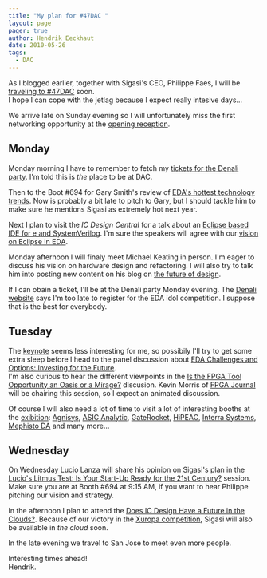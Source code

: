 ```yaml
---
title: "My plan for #47DAC "
layout: page 
pager: true
author: Hendrik Eeckhaut
date: 2010-05-26
tags: 
  - DAC
---
```

<div class="content">
<p>As I blogged earlier, together with Sigasi's CEO, Philippe Faes, I will be <a href="/content/sigasi-going-47dac">traveling to #47DAC</a> soon.<br/>I hope I can cope with the jetlag because I expect really intesive days...</p><p>We arrive late on Sunday evening so I will unfortunately miss the first networking opportunity at the <a href="http://www2.dac.com/kick_off+reception.aspx" class="elf-external elf-icon">opening reception</a>.</p><h2>Monday</h2><p>Monday morning I have to remember to fetch my <a href="http://www.denali.com/wordpress/index.php/dmr/2010/05/18/party-on-at-dac-says-denali" class="elf-external elf-icon">tickets for the Denali party</a>. I'm told this is <em>the</em> place to be at DAC.</p><p>Then to the Boot #694 for Gary Smith's review of <a href="http://www2.dac.com/panels.aspx?event=97&amp;topic=13" class="elf-external elf-icon">EDA's hottest technology trends</a>. Now is probably a bit late to pitch to Gary, but I should tackle him to make sure he mentions Sigasi as extremely hot next year. </p><p>Next I plan to visit the <em>IC Design Central</em> for a talk about an <a href="http://www2.dac.com/ic+design+central.aspx?event=87&amp;topic=10" class="elf-external elf-icon">Eclipse based IDE for e and SystemVerilog</a>. I'm sure the speakers will agree with our <a href="http://www.sigasi.com/content/why-hardware-designers-should-switch-eclipse">vision on Eclipse in EDA</a>.</p><p>Monday afternoon I will finaly meet Michael Keating in person. I'm eager to discuss his vision on hardware design and refactoring. I will also try to talk him into posting new content on his blog on <a href="http://synopsysoc.org/futureofdesign/" class="elf-external elf-icon">the future of design</a>.</p><p>If I can obain a ticket, I'll be at the Denali party Monday evening. The <a href="https://www.denali.com/en/events/register/eda_idol.jsp" class="elf-external elf-icon">Denali website</a> says I'm too late to register for the EDA idol competition. I suppose that is the best for everybody.</p><h2>Tuesday</h2><p>The <a href="http://www2.dac.com/keynotes.aspx?event=121&amp;topic=2" class="elf-external elf-icon">keynote</a> seems less interesting for me, so possibily I'll try to get some extra sleep before I head to the panel discussion about <a href="http://www2.dac.com/panels.aspx?event=48&amp;topic=13" class="elf-external elf-icon">EDA Challenges and Options: Investing for the Future</a>.<br/>I'm also curious to hear the different viewpoints in the <a href="http://www2.dac.com/panels.aspx?event=68&amp;topic=9" class="elf-external elf-icon">Is the FPGA Tool Opportunity an Oasis or a Mirage?</a> discusion. Kevin Morris of <a href="http://www.fpgajournal.com/" class="elf-external elf-icon">FPGA Journal</a> will be chairing this session, so I expect an animated discussion.</p><p>Of course I will also need a lot of time to visit a lot of interesting booths at the <a href="http://www2.dac.com/who_s+exhibiting.aspx" class="elf-external elf-icon">exibition</a>: <a href="http://agnisys.us/" class="elf-external elf-icon">Agnisys</a>, <a href="http://www.asicanalytic.com/" class="elf-external elf-icon">ASIC Analytic</a>, <a href="http://www.gaterocket.com" class="elf-external elf-icon">GateRocket</a>, <a href="http://www.hipeac.net/" class="elf-external elf-icon">HiPEAC</a>, <a href="http://www.interrasystems.com/" class="elf-external elf-icon">Interra Systems</a>, <a href="http://www.mephisto-da.com/" class="elf-external elf-icon">Mephisto DA</a> and many more...</p><h2>Wednesday</h2><p>On Wednesday Lucio Lanza will share his opinion on Sigasi's plan in the <a href="http://www2.dac.com/panels.aspx?event=101&amp;topic=2" class="elf-external elf-icon">Lucio's Litmus Test: Is Your Start-Up Ready for the 21st Century?</a> session. Make sure you are at Booth #694 at 9:15 AM, if you want to hear Philippe pitching our vision and strategy.</p><p>In the afternoon I plan to attend the <a href="http://www2.dac.com/panels.aspx?event=127&amp;topic=2" class="elf-external elf-icon">Does IC Design Have a Future in the Clouds?</a>. Because of our victory in the <a href="http://www.xuropa.com/opinion/2010/05/11/and-the-do-more-with-less-winner-is/" class="elf-external elf-icon">Xuropa competition</a>, Sigasi will also be available in <em>the cloud</em> soon.</p><p>In the late evening we travel to San Jose to meet even more people.</p><p>Interesting times ahead!<br/>Hendrik.</p>  </div>

